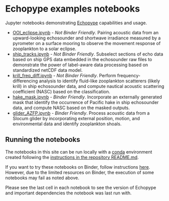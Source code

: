 # Echopype examples notebooks

Jupyter notebooks demonstrating [Echopype](https://echopype.readthedocs.io) capabilities and usage.

- [OOI_eclipse.ipynb](OOI_eclipse.ipynb) - *Not Binder Friendly*. Pairing acoustic data from an upward-looking echosounder and shortwave irradiance measured by a pyrometer on a surface mooring to observe the movement response of zooplankton to a solar eclipse. 
- [ship_tracks.ipynb](ship_tracks.ipynb) - *Not Binder Friendly*. Subselect sections of echo data based on ship GPS data embedded in the echosounder raw files to demonstrate the power of label-aware data processing based on standardized netCDF data model.
- [krill_freq_diff.ipynb](krill_freq_diff.ipynb) - *Not Binder Friendly*. Perform frequency-differencing analysis to identify fluid-like zooplankton scatterers (likely krill) in ship echosounder data, and compute nautical acoustic scattering coefficient (NASC) based on the classification.
- [hake_mask.ipynb](hake_mask.ipynb) - *Binder Friendly*. Incorporate an externally generated mask that identify the occurrence of Pacific hake in ship echosounder data, and compute NASC based on the masked outputs.
- [glider_AZFP.ipynb](glider_AZFP.ipynb) - *Binder Friendly*. Process acoustic data from a Slocum glider by incorporating external position, motion, and environmental data and identify zooplankton shoals.

## Running the notebooks

The notebooks in this site can be run locally with a [conda](https://docs.conda.io) environment created following the [instructions in the repository README.md](https://github.com/OSOceanAcoustics/echopype-examples#run-the-notebooks-locally-on-your-machine).

If you want to try these notebooks on Binder, follow instructions [here](https://github.com/OSOceanAcoustics/echopype-examples#run-the-notebooks-on-the-cloud-via-binder). However, due to the limited resources on Binder, the execution of some notebooks may fail as noted above.

Please see the last cell in each notebook to see the version of Echopype and important dependencies the notebook was last run with.
